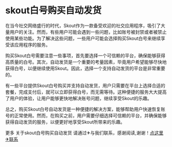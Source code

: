 # skout白号购买自动发货

在当今社交网络盛行的时代，Skout作为一款备受欢迎的社交应用程序，吸引了大量用户的关注。然而，有些用户可能会遇到一些问题，比如账号被封禁或者被禁止使用某些功能。为了解决这些问题，一些用户可能会选择购买Skout白号来继续享受该应用程序的服务。

购买Skout白号需要注意一些事项，首先要选择一个可信赖的平台，确保能够获得高质量的白号。其次，自动发货是一个重要的考量因素，毕竟用户希望能够尽快地获得白号，以便继续使用Skout。因此，选择一个支持自动发货的平台是非常重要的。

有一些平台提供Skout白号购买并支持自动发货，用户只需要在平台上选择合适的套餐，完成支付后，就可以立即获得白号，而无需等待。这种便捷的服务大大提高了用户的体验，让用户能够更快地解决账号问题，继续享受Skout的乐趣。

总之，购买Skout白号自动发货是一种便捷的解决方案，能够帮助用户快速恢复账号的正常使用。然而，在购买之前，用户需要仔细选择可信赖的平台，并确保能够获得自动发货的服务，以便更好地享受Skout所带来的乐趣。

更多 关于skout白号购买自动发货 请通过✈与我们联系，感谢阅读,谢谢！[点这里✈联系](https://acc.k02.cc)